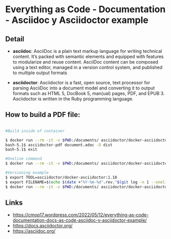 # Everything as Code - Documentation - Asciidoc y Asciidoctor example

## Detail
- **asciidoc**: AsciiDoc is a plain text markup language for writing technical content. It’s packed with semantic elements and equipped with features to modularize and reuse content. AsciiDoc content can be composed using a text editor, managed in a version control system, and published to multiple output formats
  
- **asciidoctor**: Asciidoctor is a fast, open source, text processor for parsing AsciiDoc into a document model and converting it to output formats such as HTML 5, DocBook 5, man(ual) pages, PDF, and EPUB 3. Asciidoctor is written in the Ruby programming language.

## How to build a PDF file:

```sh

#Build inside of container

$ docker run --rm -it -v $PWD:/documents/ asciidoctor/docker-asciidoctor:1.18
bash-5.1$ asciidoctor-pdf document.adoc -D dist
bash-5.1$ exit

#Oneline command
$ docker run --rm -it -v $PWD:/documents/ asciidoctor/docker-asciidoctor:1.18 asciidoctor-pdf document.adoc -D dist

#Versioning example
$ export TOOL=asciidoctor/docker-asciidoctor:1.18
$ export FILENAME=$(echo $(date +"%Y-%m-%d".rev."$(git log -n 1 --oneline | awk '{print $1}')".pdf))
$ docker run --rm -it -v $PWD:/documents/ asciidoctor/docker-asciidoctor:1.18 asciidoctor-pdf document.adoc -o "$FILENAME"
```

## Links
- https://cmop17.wordpress.com/2022/05/12/everything-as-code-documentation-docs-as-code-asciidoc-y-asciidoctor-example/
- https://docs.asciidoctor.org/
- https://asciidoc.org/